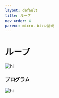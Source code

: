 ```yaml
---
layout: default
title: ループ
nav_order: 4
parent: micro：bitの基礎
---
```


# ループ
<img src="https://i.gyazo.com/0feea2ff8bc7152139cdfb7ee2022ab2.gif" alt="hi" class="inline"/>

### プログラム
<img src="../assets/microbit-画面コピー.png" alt="hi" class="inline"/>
